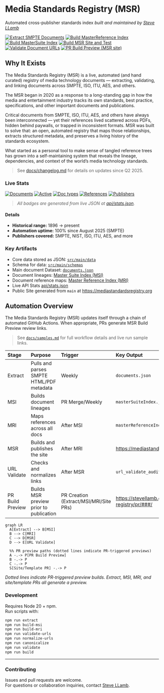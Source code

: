 # Media Standards Registry (MSR)
Automated cross-publisher standards index 
_built and maintained by [Steve LLamb](https://github.com/SteveLLamb)_

[![Extract SMPTE Documents](https://github.com/SteveLLamb/mediastandards-registry/actions/workflows/extract-docs.yml/badge.svg)](https://github.com/SteveLLamb/mediastandards-registry/actions/workflows/extract-docs.yml)
[![Build MasterReference Index](https://github.com/SteveLLamb/mediastandards-registry/actions/workflows/build-master-reference-index.yml/badge.svg)](https://github.com/SteveLLamb/mediastandards-registry/actions/workflows/build-master-reference-index.yml)
[![Build MasterSuite Index](https://github.com/SteveLLamb/mediastandards-registry/actions/workflows/build-master-suite-index.yml/badge.svg)](https://github.com/SteveLLamb/mediastandards-registry/actions/workflows/build-master-suite-index.yml)
[![Build MSR Site and Test](https://github.com/SteveLLamb/mediastandards-registry/actions/workflows/build-msr-site.yml/badge.svg)](https://github.com/SteveLLamb/mediastandards-registry/actions/workflows/build-msr-site.yml)
[![Validate Document URLs](https://github.com/SteveLLamb/mediastandards-registry/actions/workflows/validate-urls.yml/badge.svg)](https://github.com/SteveLLamb/mediastandards-registry/actions/workflows/validate-urls.yml)
[![PR Build Preview (MSR site)](https://github.com/SteveLLamb/mediastandards-registry/actions/workflows/pr-build-preview.yml/badge.svg)](https://github.com/SteveLLamb/mediastandards-registry/actions/workflows/pr-build-preview.yml)

## Why It Exists
The Media Standards Registry (MSR) is a live, automated (and hand curated) registry of media technology documents — extracting, validating, and linking documents across SMPTE, ISO, ITU, AES, and others. 

The MSR began in 2020 as a response to a long-standing gap in how the media and entertainment industry tracks its own standards, best practice, specifications, and other important documents and publications. 

Critical documents from SMPTE, ISO, ITU, AES, and others have always been interconnected — yet their references lived scattered across PDFs, hidden behind paywalls, or trapped in inconsistent formats. MSR was built to solve that: an open, automated registry that maps those relationships, extracts structured metadata, and preserves a living history of the standards ecosystem. 

What started as a personal tool to make sense of tangled reference trees has grown into a self-maintaining system that reveals the lineage, dependencies, and context of the world’s media technology standards.

> See [docs/changelog.md](docs/changelog.md) for details on updates since Q2 2025.

### Live Stats

[![Documents](https://img.shields.io/badge/dynamic/json?url=https%3A%2F%2Fmediastandardsregistry.org%2Fapi%2Fstats.json&query=%24.documents.total&label=Documents&color=blue&style=flat&cacheSeconds=3600)](https://mediastandardsregistry.org/api/viewer.html?path=documents.total)
[![Active](https://img.shields.io/badge/dynamic/json?url=https%3A%2F%2Fmediastandardsregistry.org%2Fapi%2Fstats.json&query=%24.documents.active&label=Active%20docs&color=brightgreen&style=flat&cacheSeconds=3600)](https://mediastandardsregistry.org/api/viewer.html?path=documents.active)
[![Doc types](https://img.shields.io/badge/dynamic/json?url=https%3A%2F%2Fmediastandardsregistry.org%2Fapi%2Fstats.json&query=%24.documents.docTypes&label=Doc%20types&color=informational&style=flat&cacheSeconds=3600)](https://mediastandardsregistry.org/api/viewer.html?path=documents.docTypes)
[![References](https://img.shields.io/badge/dynamic/json?url=https%3A%2F%2Fmediastandardsregistry.org%2Fapi%2Fstats.json&query=%24.documents.references&label=References&color=orange&style=flat&cacheSeconds=3600)](https://mediastandardsregistry.org/api/viewer.html?path=documents.references)
[![Publishers](https://img.shields.io/badge/dynamic/json?url=https%3A%2F%2Fmediastandardsregistry.org%2Fapi%2Fstats.json&query=%24.documents.publishers&label=Publishers&color=brightgreen&style=flat&cacheSeconds=3600)](https://mediastandardsregistry.org/api/viewer.html?path=documents.publishers)

> _All badges are generated from live JSON at [api/stats.json](https://mediastandardsregistry.org/api/stats.json)._

#### Details
- **Historical range:** 1896 → present  
- **Automation uptime:** 100% since August 2025 (SMPTE)
- **Publishers covered:** SMPTE, NIST, ISO, ITU, AES, and more

### Key Artifacts
- Core data stored as JSON: [`src/main/data`](src/main/data/)
- Schema for data: [`src/main/schemas`](src/main/schemas/)
- Main document Dataset: [`documents.json`](src/main/data/documents.json)
- Document lineages: [Master Suite Index (MSI)](src/main/reports/masterSuiteIndex.json)
- Document reference maps: [Master Reference Index (MRI)](src/main/reports/masterReferenceIndex.json)
- Live API Stats [api/stats.json](https://mediastandardsregistry.org/api/stats.json)
- Public Site generated from `main` at <https://mediastandardsregistry.org>

## Automation Overview
The Media Standards Registry (MSR) updates itself through a chain of automated GitHub Actions. When appropriate, PRs generate MSR Build Preview review links. 

> See [`docs/samples.md`](docs/samples.md) for full workflow details and live run sample links.

| Stage | Purpose | Trigger | Key Output |
|:------|:---------|:---------|:------------|
| Extract | Pulls and parses SMPTE HTML/PDF metadata | Weekly | `documents.json` |
| MSI | Builds document lineages | PR Merge/Weekly | `masterSuiteIndex.json` |
| MRI | Maps references across all docs | After MSI | `masterReferenceIndex.json` |
| MSR | Builds and publishes the site | After MRI | <https://mediastandardsregistry.org/> |
| URL Validate | Checks and normalizes links | After MSR | `url_validate_audit.json` |
| PR Build Preview| Builds MSR preview prior to publication | PR Creation (Extract/MSI/MRI/Site PRs) | <https://stevellamb.github.io/mediastandards-registry/pr/###/> |

```mermaid
graph LR
  A[Extract] --> B[MSI]
  B --> C[MRI]
  C --> D[MSR]
  D --> E[URL Validate]

  %% PR preview paths (dotted lines indicate PR-triggered previews)
  A -.-> P[PR Build Preview]
  B -.-> P
  C -.-> P
  S[Site/Template PR] -.-> P
```
_Dotted lines indicate PR-triggered preview builds. Extract, MSI, MRI, and site/template PRs all generate a preview._

### Development
Requires Node 20 + npm.  
Run scripts with:
```bash
npm run extract
npm run build-msi
npm run build-mri
npm run validate-urls
npm run normalize-urls
npm run canonicalize
npm run validate
npm run build
```
---
### Contributing
Issues and pull requests are welcome.  
For questions or collaboration inquiries, contact [Steve LLamb](https://github.com/SteveLLamb).